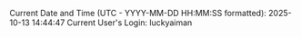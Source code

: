 Current Date and Time (UTC - YYYY-MM-DD HH:MM:SS formatted): 2025-10-13 14:44:47
Current User's Login: luckyaiman
